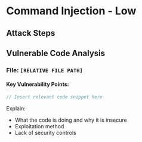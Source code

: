 # Command Injection - Low 

## Attack Steps 

## Vulnerable Code Analysis

### File: `[RELATIVE FILE PATH]`

#### Key Vulnerability Points:

```php
// Insert relevant code snippet here
```

Explain: 
- What the code is doing and why it is insecure 
- Exploitation method 
- Lack of security controls